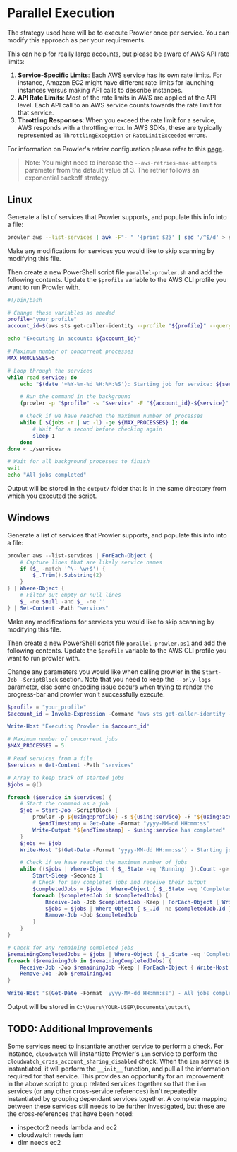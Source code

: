 # Parallel Execution

The strategy used here will be to execute Prowler once per service. You can modify this approach as per your requirements.

This can help for really large accounts, but please be aware of AWS API rate limits:

1. **Service-Specific Limits**: Each AWS service has its own rate limits. For instance, Amazon EC2 might have different rate limits for launching instances versus making API calls to describe instances.
2. **API Rate Limits**: Most of the rate limits in AWS are applied at the API level. Each API call to an AWS service counts towards the rate limit for that service.
3. **Throttling Responses**: When you exceed the rate limit for a service, AWS responds with a throttling error. In AWS SDKs, these are typically represented as `ThrottlingException` or `RateLimitExceeded` errors.

For information on Prowler's retrier configuration please refer to this [page](https://docs.prowler.cloud/en/latest/tutorials/aws/boto3-configuration/).

> Note: You might need to increase the `--aws-retries-max-attempts` parameter from the default value of 3. The retrier follows an exponential backoff strategy.

## Linux

Generate a list of services that Prowler supports, and populate this info into a file:

```bash
prowler aws --list-services | awk -F"- " '{print $2}' | sed '/^$/d' > services
```

Make any modifications for services you would like to skip scanning by modifying this file.

Then create a new PowerShell script file `parallel-prowler.sh` and add the following contents. Update the `$profile` variable to the AWS CLI profile you want to run Prowler with.

```bash
#!/bin/bash

# Change these variables as needed
profile="your_profile"
account_id=$(aws sts get-caller-identity --profile "${profile}" --query 'Account' --output text)

echo "Executing in account: ${account_id}"

# Maximum number of concurrent processes
MAX_PROCESSES=5

# Loop through the services
while read service; do
    echo "$(date '+%Y-%m-%d %H:%M:%S'): Starting job for service: ${service}"

    # Run the command in the background
    (prowler -p "$profile" -s "$service" -F "${account_id}-${service}" --ignore-unused-services --only-logs; echo "$(date '+%Y-%m-%d %H:%M:%S') - ${service} has completed") &

    # Check if we have reached the maximum number of processes
    while [ $(jobs -r | wc -l) -ge ${MAX_PROCESSES} ]; do
        # Wait for a second before checking again
        sleep 1
    done
done < ./services

# Wait for all background processes to finish
wait
echo "All jobs completed"
```

Output will be stored in the `output/` folder that is in the same directory from which you executed the script.

## Windows

Generate a list of services that Prowler supports, and populate this info into a file:

```powershell
prowler aws --list-services | ForEach-Object {
    # Capture lines that are likely service names
    if ($_ -match '^\- \w+$') {
        $_.Trim().Substring(2)
    }
} | Where-Object {
    # Filter out empty or null lines
    $_ -ne $null -and $_ -ne ''
} | Set-Content -Path "services"
```

Make any modifications for services you would like to skip scanning by modifying this file.

Then create a new PowerShell script file `parallel-prowler.ps1` and add the following contents. Update the `$profile` variable to the AWS CLI profile you want to run prowler with.

Change any parameters you would like when calling prowler in the `Start-Job -ScriptBlock` section. Note that you need to keep the `--only-logs` parameter, else some encoding issue occurs when trying to render the progress-bar and prowler won't successfully execute.

```powershell
$profile = "your_profile"
$account_id = Invoke-Expression -Command "aws sts get-caller-identity --profile $profile --query 'Account' --output text"

Write-Host "Executing Prowler in $account_id"

# Maximum number of concurrent jobs
$MAX_PROCESSES = 5

# Read services from a file
$services = Get-Content -Path "services"

# Array to keep track of started jobs
$jobs = @()

foreach ($service in $services) {
    # Start the command as a job
    $job = Start-Job -ScriptBlock {
        prowler -p ${using:profile} -s ${using:service} -F "${using:account_id}-${using:service}" --ignore-unused-services --only-logs
	      $endTimestamp = Get-Date -Format "yyyy-MM-dd HH:mm:ss"
        Write-Output "${endTimestamp} - $using:service has completed"
    }
    $jobs += $job
    Write-Host "$(Get-Date -Format 'yyyy-MM-dd HH:mm:ss') - Starting job for service: $service"

    # Check if we have reached the maximum number of jobs
    while (($jobs | Where-Object { $_.State -eq 'Running' }).Count -ge $MAX_PROCESSES) {
        Start-Sleep -Seconds 1
        # Check for any completed jobs and receive their output
        $completedJobs = $jobs | Where-Object { $_.State -eq 'Completed' }
        foreach ($completedJob in $completedJobs) {
            Receive-Job -Job $completedJob -Keep | ForEach-Object { Write-Host $_ }
            $jobs = $jobs | Where-Object { $_.Id -ne $completedJob.Id }
            Remove-Job -Job $completedJob
        }
    }
}

# Check for any remaining completed jobs
$remainingCompletedJobs = $jobs | Where-Object { $_.State -eq 'Completed' }
foreach ($remainingJob in $remainingCompletedJobs) {
    Receive-Job -Job $remainingJob -Keep | ForEach-Object { Write-Host $_ }
    Remove-Job -Job $remainingJob
}

Write-Host "$(Get-Date -Format 'yyyy-MM-dd HH:mm:ss') - All jobs completed"
```

Output will be stored in `C:\Users\YOUR-USER\Documents\output\`

## TODO: Additional Improvements

Some services need to instantiate another service to perform a check. For instance, `cloudwatch` will instantiate Prowler's `iam` service to perform the `cloudwatch_cross_account_sharing_disabled` check. When the `iam` service is instantiated, it will perform the `__init__` function, and pull all the information required for that service. This provides an opportunity for an improvement in the above script to group related services together so that the `iam` services (or any other cross-service references) isn't repeatedily instantiated by grouping dependant services together. A complete mapping between these services still needs to be further investigated, but these are the cross-references that have been noted:

* inspector2 needs lambda and ec2
* cloudwatch needs iam
* dlm needs ec2
